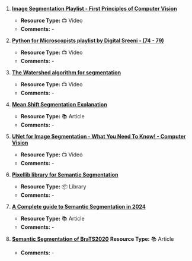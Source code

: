 1. [**Image Segmentation Playlist - First Principles of Computer Vision**](https://www.youtube.com/playlist?list=PL2zRqk16wsdop2EatuowXBX5C-r2FdyNt)
   - **Resource Type:** 📺 Video
   - **Comments:** -

2. [**Python for Microscopists playlist by Digital Sreeni - (74 - 79)**](https://www.youtube.com/playlist?list=PLZsOBAyNTZwbIjGnolFydAN33gyyGP7lT)
   - **Resource Type:** 📺 Video
   - **Comments:** -

3. [**The Watershed algorithm for segmentation**](https://www.youtube.com/watch?v=FLmxZaQhvsI)
   - **Resource Type:** 📺 Video
   - **Comments:** -

4. [**Mean Shift Segmentation Explanation**](https://stackoverflow.com/questions/4831813/image-segmentation-using-mean-shift-explained)
   - **Resource Type:** 📚 Article
   - **Comments:** -

5. [**UNet for Image Segmentation - What You Need To Know! - Computer Vision**](https://www.youtube.com/watch?v=-dfSZ_uLfo8)
   - **Resource Type:** 📺 Video
   - **Comments:** -

6. [**Pixellib library for Semantic Segmentation**](https://github.com/ayoolaolafenwa/PixelLib)
   - **Resource Type:** 📦 Library
   - **Comments:** -

7. [**A Complete guide to Semantic Segmentation in 2024**](https://nanonets.com/blog/semantic-image-segmentation-2020/)
   - **Resource Type:** 📚 Article
   - **Comments:** -

8. [**Semantic Segmentation of BraTS2020**](https://www.youtube.com/playlist?list=PLZsOBAyNTZwYgF8O1bTdV-lBdN55wLHDr)
		 **Resource Type:** 📚 Article
   - **Comments:** -